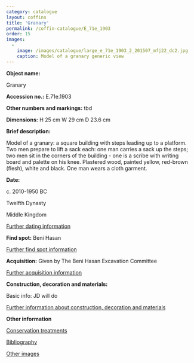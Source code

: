 ```yaml
---
category: catalogue
layout: coffins
title: 'Granary'
permalink: /coffin-catalogue/E_71e_1903
order: 15
images: 
  -
    image: /images/catalogue/large_e_71e_1903_2_201507_mfj22_dc2.jpg
    caption: Model of a granary generic view 
---
```


**Object name:** 

Granary


**Accession no.:** 
E.71e.1903

**Other numbers and markings:**
tbd

**Dimensions:** 
H 25 cm
W 29 cm
D 23.6 cm

**Brief description:** 

Model of a granary: a square building with steps leading up to a platform. Two men prepare to lift a sack each: one man carries a sack up the steps; two men sit in the corners of the building - one is a scribe with writing board and palette on his knee. Plastered wood, painted yellow, red-brown (flesh), white and black. One man wears a cloth garment.



**Date:**

c. 2010-1950 BC

Twelfth Dynasty 

Middle Kingdom

[Further dating information](/catalogue_extras/E_71e_1903_dating)

**Find spot:**
Beni Hasan

[Further find spot information](/catalogue_extras/E_71e_1903_findspot)

**Acquisition:**
Given by The Beni Hasan Excavation Committee

[Further acquisition information](/catalogue_extras/E_71e_1903_acquisition)

**Construction, decoration and materials:**

Basic info: JD will do

[Further information about construction, decoration and materials](/catalogue_extras/E_71e_1903_materials)


**Other information**

[Conservation treatments](/catalogue_extras/E_71e_1903_conservation)

[Bibliography](/catalogue_extras/E_71e_1903_bibliography)

[Other images](/catalogue_extras/E_71e_1903_imagesheet)


